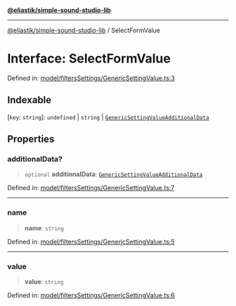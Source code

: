 [**@eliastik/simple-sound-studio-lib**](../README.md)

***

[@eliastik/simple-sound-studio-lib](../README.md) / SelectFormValue

# Interface: SelectFormValue

Defined in: [model/filtersSettings/GenericSettingValue.ts:3](https://github.com/Eliastik/simple-sound-studio-lib/blob/0b10c3b81c1652144dad2a0ffc521944ea0abee2/lib/model/filtersSettings/GenericSettingValue.ts#L3)

## Indexable

\[`key`: `string`\]: `undefined` \| `string` \| [`GenericSettingValueAdditionalData`](GenericSettingValueAdditionalData.md)

## Properties

### additionalData?

> `optional` **additionalData**: [`GenericSettingValueAdditionalData`](GenericSettingValueAdditionalData.md)

Defined in: [model/filtersSettings/GenericSettingValue.ts:7](https://github.com/Eliastik/simple-sound-studio-lib/blob/0b10c3b81c1652144dad2a0ffc521944ea0abee2/lib/model/filtersSettings/GenericSettingValue.ts#L7)

***

### name

> **name**: `string`

Defined in: [model/filtersSettings/GenericSettingValue.ts:5](https://github.com/Eliastik/simple-sound-studio-lib/blob/0b10c3b81c1652144dad2a0ffc521944ea0abee2/lib/model/filtersSettings/GenericSettingValue.ts#L5)

***

### value

> **value**: `string`

Defined in: [model/filtersSettings/GenericSettingValue.ts:6](https://github.com/Eliastik/simple-sound-studio-lib/blob/0b10c3b81c1652144dad2a0ffc521944ea0abee2/lib/model/filtersSettings/GenericSettingValue.ts#L6)
